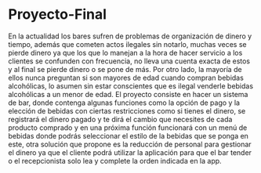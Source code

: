 # Proyecto-Final
En la actualidad los bares sufren de problemas de organización de dinero y tiempo, además que cometen actos ilegales sin notarlo, muchas veces se pierde dinero ya que los que lo manejan a la hora de hacer servicio a los clientes se confunden con frecuencia, no lleva una cuenta exacta de estos y al final se pierde dinero o se pone de más. Por otro lado, la mayoría de ellos nunca preguntan si son mayores de edad cuando compran bebidas alcohólicas, lo asumen sin estar conscientes que es ilegal venderle bebidas alcohólicas a un menor de edad.
El proyecto consiste en hacer un sistema de bar, donde contenga algunas funciones como la opción de pago y la elección de bebidas con ciertas restricciones como si tienes el dinero, se registrará el dinero pagado y te dirá el cambio que necesites de cada producto comprado y en una próxima función funcionará con un menú de bebidas donde podrás seleccionar el estilo de la bebidas que se ponga en este, otra solución que propone es la reducción de personal para gestionar el dinero ya que el cliente podrá utilizar la aplicación para que el bar tender o el recepcionista solo lea y complete la orden indicada en la app.
